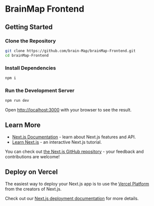 # BrainMap Frontend

## Getting Started

### Clone the Repository

```bash
git clone https://github.com/brain-Map/brainMap-Frontend.git
cd brainMap-Frontend
```

### Install Dependencies

```bash
npm i
```

### Run the Development Server

```bash
npm run dev
```

Open [http://localhost:3000](http://localhost:3000) with your browser to see the result.

## Learn More

- [Next.js Documentation](https://nextjs.org/docs) - learn about Next.js features and API.
- [Learn Next.js](https://nextjs.org/learn) - an interactive Next.js tutorial.

You can check out [the Next.js GitHub repository](https://github.com/vercel/next.js) - your feedback and contributions are welcome!

## Deploy on Vercel

The easiest way to deploy your Next.js app is to use the [Vercel Platform](https://vercel.com/new?utm_medium=default-template&filter=next.js&utm_source=create-next-app&utm_campaign=create-next-app-readme) from the creators of Next.js.

Check out our [Next.js deployment documentation](https://nextjs.org/docs/app/building-your-application/deploying) for more details.
